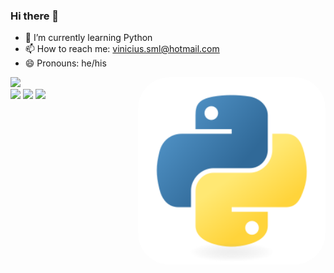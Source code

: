 ### Hi there 👋

- 🌱 I’m currently learning Python
- 📫 How to reach me: vinicius.sml@hotmail.com
- 😄 Pronouns: he/his

<div align="left">
  <a href="https://github.com/Vinicius881">
  <img height="250em" src="https://github-readme-stats.vercel.app/api?username=Vinicius881&show_icons=true&theme=dark&include_all_commits=true&count_private=true"/>
  <img align="right" alt="Vini-pic" height="300" style="border-radius:50px;" src="https://raw.githubusercontent.com/devicons/devicon/master/icons/python/python-original.svg">
</div>
 
  
  
  <div> 
  <a href="https://www.instagram.com/soaressvini_/" target="_blank"><img src="https://img.shields.io/badge/-Instagram-%23E4405F?style=for-the-badge&logo=instagram&logoColor=white" target="_blank"></a>
 	<a href = "mailto:vinicius.sml@hotmail.com"><img src="https://img.shields.io/badge/Microsoft_Outlook-0078D4?style=for-the-badge&logo=microsoft-outlook&logoColor=white" target="_blank"></a>
  <a href="https://www.linkedin.com/in/vini" target="_blank"><img src="https://img.shields.io/badge/-LinkedIn-%230077B5?style=for-the-badge&logo=linkedin&logoColor=white" target="_blank"></a> 
  </div>
